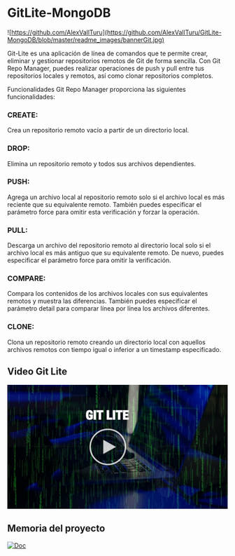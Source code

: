 # GitLite-MongoDB

![https://github.com/AlexVallTuru](https://github.com/AlexVallTuru/GitLite-MongoDB/blob/master/readme_images/bannerGit.jpg)

Git-Lite es una aplicación de línea de comandos que te permite crear, eliminar y gestionar repositorios remotos de Git de forma sencilla. Con Git Repo Manager, puedes realizar operaciones de push y pull entre tus repositorios locales y remotos, así como clonar repositorios completos.

Funcionalidades
Git Repo Manager proporciona las siguientes funcionalidades:

### CREATE:
Crea un repositorio remoto vacío a partir de un directorio local.
### DROP:
Elimina un repositorio remoto y todos sus archivos dependientes.
### PUSH:
Agrega un archivo local al repositorio remoto solo si el archivo local es más reciente que su equivalente remoto. También puedes especificar el parámetro force para omitir esta verificación y forzar la operación.
### PULL:
Descarga un archivo del repositorio remoto al directorio local solo si el archivo local es más antiguo que su equivalente remoto. De nuevo, puedes especificar el parámetro force para omitir la verificación.
### COMPARE:
Compara los contenidos de los archivos locales con sus equivalentes remotos y muestra las diferencias. También puedes especificar el parámetro detail para comparar línea por línea los archivos diferentes.
### CLONE:
Clona un repositorio remoto creando un directorio local con aquellos archivos remotos con tiempo igual o inferior a un timestamp especificado.

## Video Git Lite
[![GITLITEVIDEO](https://github.com/AlexVallTuru/GitLite-MongoDB/blob/master/readme_images/FotoVideo.jpg)](https://www.youtube.com/watch?v=aNf9N9twd0U&ab_channel=%C3%80lexVallTuru)

## Memoria del proyecto

[![Doc](https://img.shields.io/badge/DOC-2496ED?style=for-the-badge&logo=microsoftword&logoColor=white&labelColor=101010)](https://docs.google.com/document/d/1bUDZDz2CETTRdBgvvsMG7kdFFDxuPzInAPW-Gsu5ra4/edit?usp=sharing)
